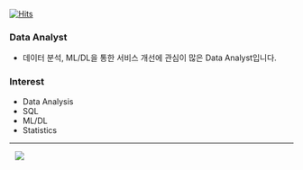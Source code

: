 [![Hits](https://hits.seeyoufarm.com/api/count/incr/badge.svg?url=https%3A%2F%2Fgithub.com%2FSeongYong-Kim&count_bg=%2379C83D&title_bg=%23555555&icon=&icon_color=%23E7E7E7&title=hits&edge_flat=false)](https://hits.seeyoufarm.com)

### Data Analyst
- 데이터 분석, ML/DL을 통한 서비스 개선에 관심이 많은 Data Analyst입니다.
### Interest
- Data Analysis
- SQL
- ML/DL
- Statistics
---
<a href="https://velog.io/@tjddyd1592">
    <img 
        src="http://img.shields.io/badge/-Tech%20Blog-655ced?style=flat&logo=github&link=https://velog.io/@tjddyd1592r"
        style="height : auto; margin-left : 10px; margin-right : 10px;"/>
</a>
